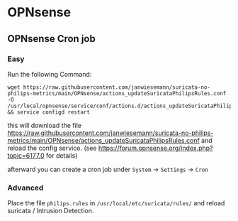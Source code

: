 # OPNsense

## OPNsense Cron job

### Easy

Run the following Command:

```shell
wget https://raw.githubusercontent.com/janwiesemann/suricata-no-philips-metrics/main/OPNsense/actions_updateSuricataPhilipsRules.conf -O /usr/local/opnsense/service/conf/actions.d/actions_updateSuricataPhilipsRules.conf && service configd restart
```

this will download the file <https://raw.githubusercontent.com/janwiesemann/suricata-no-philips-metrics/main/OPNsense/actions_updateSuricataPhilipsRules.conf> and reload the config service. (see <https://forum.opnsense.org/index.php?topic=6177.0> for details)

afterward you can create a cron job under `System` -> `Settings` -> `Cron`

### Advanced

Place the file `philips.rules` in `/usr/local/etc/suricata/rules/` and reload suricata / Intrusion Detection.
